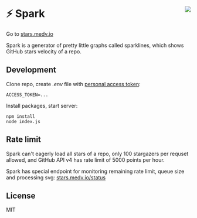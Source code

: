 # ⚡️ Spark <img src="https://stars.medv.io/deployphp/deployer.svg" align="right"/>

Go to [stars.medv.io](https://stars.medv.io)

Spark is a generator of pretty little graphs called sparklines, which shows GitHub stars velocity of a repo.

## Development

Clone repo, create _.env_ file with [personal access token](https://help.github.com/articles/creating-a-personal-access-token-for-the-command-line/):
```
ACCESS_TOKEN=...
```

Install packages, start server:
```
npm install
node index.js
```

## Rate limit

Spark can't eagerly load all stars of a repo, only 100 stargazers per requset allowed, and GitHub API v4 has rate limit of 5000 points per hour. 

Spark has special endpoint for monitoring remaining rate limit, queue size and processing svg: [stars.medv.io/status](https://stars.medv.io/status)

## License

MIT
